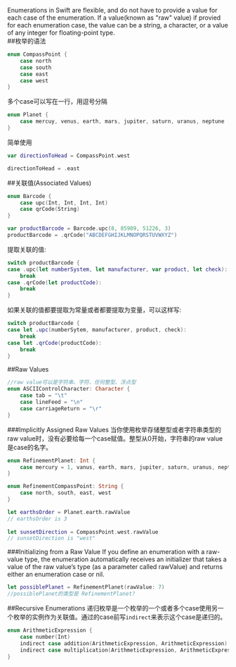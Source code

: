 Enumerations in Swift are flexible, and do not have to provide a value for each case of the enumeration. If a value(known as "raw" value) if provied for each enumeration case, the value can be a string, a character, or a value of any integer for floating-point type.  
##枚举的语法
~~~swift
enum CompassPoint {
	case north
	case south
	case east
	case west
}
~~~
多个case可以写在一行，用逗号分隔  

~~~swift
enum Planet {
	case mercuy, venus, earth, mars, jupiter, saturn, uranus, neptune
}
~~~
简单使用

~~~swift
var directionToHead = CompassPoint.west

directionToHead = .east
~~~
##关联值(Associated Values)
~~~swift
enum Barcode {
	case upc(Int, Int, Int, Int)
	case qrCode(String)
}

var productBarcode = Barcode.upc(8, 85909, 51226, 3)
productBarcode = .qrCode("ABCDEFGHIJKLMNOPQRSTUVWXYZ")
~~~
提取关联的值:  

~~~swift
switch productBarcode {
case .upc(let numberSystem, let manufacturer, var product, let check):
    break
case .qrCode(let productCode):
    break
}
~~~
如果关联的值都要提取为常量或者都要提取为变量，可以这样写:

~~~swift
switch productBarcode {
case let .upc(numberSytem, manufacturer, product, check):
    break
case let .qrCode(productCode):
    break
}
~~~
##Raw Values
~~~swift
//raw value可以是字符串、字符、任何整型、浮点型
enum ASCIIControlCharacter: Character {
    case tab = "\t"
    case lineFeed = "\n"
    case carriageReturn = "\r"
}
~~~
###Implicitly Assigned Raw Values
当你使用枚举存储整型或者字符串类型的raw value时，没有必要给每一个case赋值。整型从0开始，字符串的raw value是case的名字。

~~~swift
enum RefinementPlanet: Int {
    case mercury = 1, vanus, earth, mars, jupiter, saturn, uranus, neptune
}

enum RefinementCompassPoint: String {
    case north, south, east, west
}
~~~
~~~swift
let earthsOrder = Planet.earth.rawValue
// earthsOrder is 3
 
let sunsetDirection = CompassPoint.west.rawValue
// sunsetDirection is "west"
~~~
###Initializing from a Raw Value
If you define an enumeration with a raw-value type, the enumeration automatically receives an initializer that takes a value of the raw value’s type (as a parameter called rawValue) and returns either an enumeration case or nil.

~~~swift
let possiblePlanet = RefinementPlanet(rawValue: 7)
//possiblePlanet的类型是 RefinementPlanet?
~~~
##Recursive Enumerations
递归枚举是一个枚举的一个或者多个case使用另一个枚举的实例作为关联值。通过的case前写`indirect`来表示这个case是递归的。

~~~swift
enum ArithmeticExpression {
    case number(Int)
    indirect case addition(ArithmeticExpression, ArithmeticExpression)
    indirect case multiplication(ArithmeticExpression, ArithmeticExpression)
}
~~~